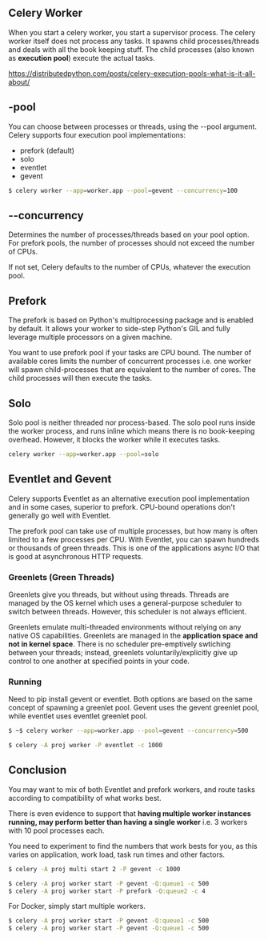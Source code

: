 ## Celery Worker

When you start a celery worker, you start a supervisor process. The celery worker itself does not process any tasks. It spawns child processes/threads and deals with all the book keeping stuff. The child processes (also known as **execution pool**) execute the actual tasks.

https://distributedpython.com/posts/celery-execution-pools-what-is-it-all-about/

## -pool

You can choose between processes or threads, using the --pool argument. Celery supports four execution pool implementations:

- prefork (default)
- solo
- eventlet
- gevent

```bash
$ celery worker --app=worker.app --pool=gevent --concurrency=100
```

## --concurrency

Determines the number of processes/threads based on your pool option. For prefork pools, the number of processes should not exceed the number of CPUs.

If not set, Celery defaults to the number of CPUs, whatever the execution pool.

## Prefork

The prefork is based on Python's multiprocessing package and is enabled by default. It allows your worker to side-step Python's GIL and fully leverage multiple processors on a given machine.

You want to use prefork pool if your tasks are CPU bound. The number of available cores limits the number of concurrent processes i.e. one worker will spawn child-processes that are equivalent to the number of cores. The child processes will then execute the tasks.

## Solo

Solo pool is neither threaded nor process-based. The solo pool runs inside the worker process, and runs inline which means there is no book-keeping overhead. However, it blocks the worker while it executes tasks.

```bash
celery worker --app=worker.app --pool=solo
```

## Eventlet and Gevent

Celery supports Eventlet as an alternative execution pool implementation and in some cases, superior to prefork. CPU-bound operations don't generally go well with Eventlet.

The prefork pool can take use of multiple processes, but how many is often limited to a few processes per CPU. With Eventlet, you can spawn hundreds or thousands of green threads. This is one of the applications async I/O that is good at asynchronous HTTP requests.

### Greenlets (Green Threads)

Greenlets give you threads, but without using threads. Threads are managed by the OS kernel which uses a general-purpose scheduler to switch between threads. However, this scheduler is not always efficient.

Greenlets emulate multi-threaded environments without relying on any native OS capabilities. Greenlets are managed in the **application space and not in kernel space**. There is no scheduler pre-emptively swtiching between your threads; instead, greenlets voluntarily/explicitly give up control to one another at specified points in your code.

### Running

Need to pip install gevent or eventlet. Both options are based on the same concept of spawning a greenlet pool. Gevent uses the gevent greenlet pool, while eventlet uses eventlet greenlet pool.

```bash
$ ~$ celery worker --app=worker.app --pool=gevent --concurrency=500
```

```bash
$ celery -A proj worker -P eventlet -c 1000
```

## Conclusion

You may want to mix of both Eventlet and prefork workers, and route tasks according to compatibility of what works best.

There is even evidence to support that **having multiple worker instances running, may perform better than having a single worker** i.e. 3 workers with 10 pool processes each.

You need to experiment to find the numbers that work bests for you, as this varies on application, work load, task run times and other factors.

```bash
$ celery -A proj multi start 2 -P gevent -c 1000

$ celery -A proj worker start -P gevent -Q:queue1 -c 500
$ celery -A proj worker start -P prefork -Q:queue2 -c 4
```

For Docker, simply start multiple workers.

```bash
$ celery -A proj worker start -P gevent -Q:queue1 -c 500
$ celery -A proj worker start -P gevent -Q:queue1 -c 500
```
